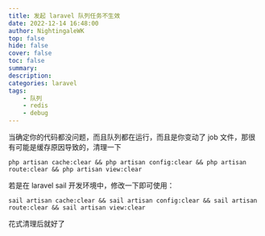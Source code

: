 ```yaml
---
title: 发起 laravel 队列任务不生效
date: 2022-12-14 16:48:00
author: NightingaleWK
top: false
hide: false
cover: false
toc: false
summary: 
description: 
categories: laravel
tags:
    - 队列
    - redis
    - debug
---
```

当确定你的代码都没问题，而且队列都在运行，而且是你变动了 job 文件，那很有可能是缓存原因导致的，清理一下
```
php artisan cache:clear && php artisan config:clear && php artisan route:clear && php artisan view:clear
```
若是在 laravel sail 开发环境中，修改一下即可使用：
```
sail artisan cache:clear && sail artisan config:clear && sail artisan route:clear && sail artisan view:clear
```

花式清理后就好了